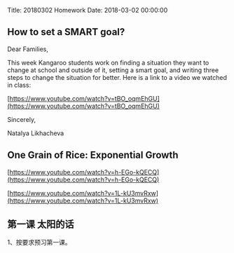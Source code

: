 Title: 20180302 Homework
Date: 2018-03-02 00:00:00


## How to set a SMART goal?

Dear Families,



This week Kangaroo students work on finding a situation they want to change at school and outside of it, setting a smart goal, and writing three steps to change the situation for better. Here is a link to a video we watched in class:



[https://www.youtube.com/watch?v=tBO_oqmEhGU](https://www.youtube.com/watch?v=tBO_oqmEhGU)



Sincerely,

Natalya Likhacheva

## One Grain of Rice: Exponential Growth

[https://www.youtube.com/watch?v=h-EGo-kQECQ](https://www.youtube.com/watch?v=h-EGo-kQECQ)



[https://www.youtube.com/watch?v=1L-kU3mvRxw](https://www.youtube.com/watch?v=1L-kU3mvRxw)

## 第一课 太阳的话

1、按要求预习第一课。
